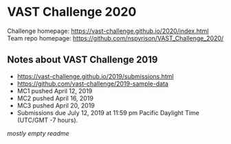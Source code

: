 # VAST Challenge 2020

Challenge homepage: https://vast-challenge.github.io/2020/index.html
Team repo homepage: https://github.com/nspyrison/VAST_Challenge_2020/

## Notes about VAST Challenge 2019
- https://vast-challenge.github.io/2019/submissions.html
- https://github.com/vast-challenge/2019-sample-data
- MC1 pushed April 12, 2019
- MC2 pushed April 16, 2019
- MC3 pushed April 20, 2019
- Submissions due July 12, 2019 at 11:59 pm Pacific Daylight Time (UTC/GMT -7 hours).


_mostly empty readme_

